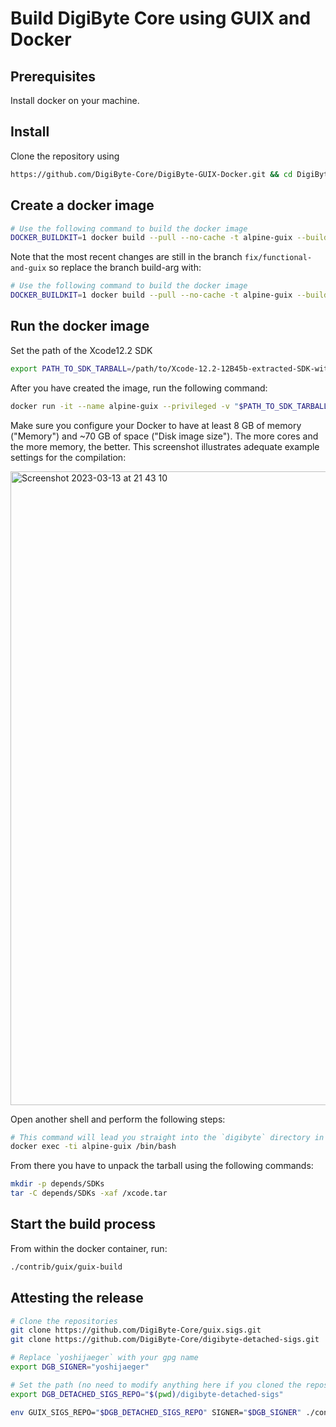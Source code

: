 # Build DigiByte Core using GUIX and Docker

## Prerequisites
Install docker on your machine.

## Install
Clone the repository using

```bash
https://github.com/DigiByte-Core/DigiByte-GUIX-Docker.git && cd DigiByte-GUIX-Docker
```

## Create a docker image
```bash
# Use the following command to build the docker image
DOCKER_BUILDKIT=1 docker build --pull --no-cache -t alpine-guix --build-arg branch=develop - < Dockerfile
```

Note that the most recent changes are still in the branch `fix/functional-and-guix` so replace the branch build-arg with:

```bash
# Use the following command to build the docker image
DOCKER_BUILDKIT=1 docker build --pull --no-cache -t alpine-guix --build-arg branch=fix/functional-and-guix - < Dockerfile
```

## Run the docker image
Set the path of the Xcode12.2 SDK
```bash
export PATH_TO_SDK_TARBALL=/path/to/Xcode-12.2-12B45b-extracted-SDK-with-libcxx-headers.tar.gz
```

After you have created the image, run the following command:

```bash
docker run -it --name alpine-guix --privileged -v "$PATH_TO_SDK_TARBALL:/xcode.tar" alpine-guix
```

Make sure you configure your Docker to have at least 8 GB of memory ("Memory") and ~70 GB of space ("Disk image size").
The more cores and the more memory, the better. This screenshot illustrates adequate example settings for the compilation: 

<img width="1014" alt="Screenshot 2023-03-13 at 21 43 10" src="https://user-images.githubusercontent.com/934592/224827683-afa67e86-6c3b-4a6e-b95b-6d07179b0e12.png">

Open another shell and perform the following steps:

```bash
# This command will lead you straight into the `digibyte` directory in that container.
docker exec -ti alpine-guix /bin/bash
```

From there you have to unpack the tarball using the following commands:

```bash
mkdir -p depends/SDKs
tar -C depends/SDKs -xaf /xcode.tar
```

## Start the build process
From within the docker container, run:

```bash
./contrib/guix/guix-build
```

## Attesting the release

```bash
# Clone the repositories
git clone https://github.com/DigiByte-Core/guix.sigs.git
git clone https://github.com/DigiByte-Core/digibyte-detached-sigs.git

# Replace `yoshijaeger` with your gpg name
export DGB_SIGNER="yoshijaeger"

# Set the path (no need to modify anything here if you cloned the repos as mentioned above)
export DGB_DETACHED_SIGS_REPO="$(pwd)/digibyte-detached-sigs" 

env GUIX_SIGS_REPO="$DGB_DETACHED_SIGS_REPO" SIGNER="$DGB_SIGNER" ./contrib/guix/guix-attest
```
